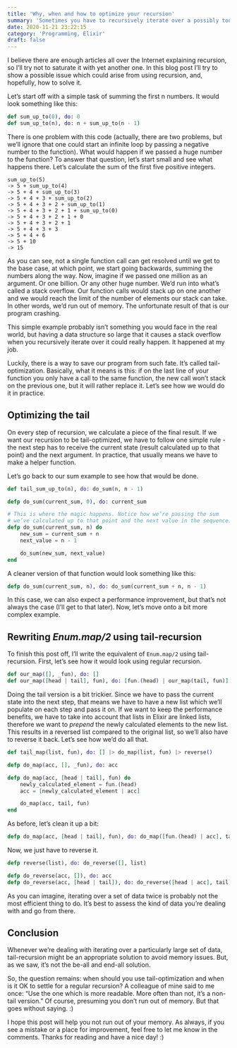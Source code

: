 ```yaml
---
title: 'Why, when and how to optimize your recursion'
summary: 'Sometimes you have to recursively iterate over a possibly too large set of data. Find out how to protect yourself from running out of memory.'
date: 2020-11-21 23:22:15
category: 'Programming, Elixir'
draft: false
---
```


I believe there are enough articles all over the Internet explaining recursion, so I’ll try not to saturate it with yet another one. In this blog post I’ll try to show a possible issue which could arise from using recursion, and, hopefully, how to solve it.

Let’s start off with a simple task of summing the first n numbers. It would look something like this:

```elixir
def sum_up_to(0), do: 0
def sum_up_to(n), do: n + sum_up_to(n - 1)
```

There is one problem with this code (actually, there are two problems, but we’ll ignore that one could start an infinite loop by passing a negative number to the function). What would happen if we passed a huge number to the function? To answer that question, let’s start small and see what happens there. Let’s calculate the sum of the first five positive integers.

```
sum_up_to(5)
-> 5 + sum_up_to(4)
-> 5 + 4 + sum_up_to(3)
-> 5 + 4 + 3 + sum_up_to(2)
-> 5 + 4 + 3 + 2 + sum_up_to(1)
-> 5 + 4 + 3 + 2 + 1 + sum_up_to(0)
-> 5 + 4 + 3 + 2 + 1 + 0
-> 5 + 4 + 3 + 2 + 1
-> 5 + 4 + 3 + 3
-> 5 + 4 + 6
-> 5 + 10
-> 15
```

As you can see, not a single function call can get resolved until we get to the base case, at which point, we start going backwards, summing the numbers along the way. Now, imagine if we passed one million as an argument. Or one billion. Or any other huge number. We’d run into what’s called a stack overflow. Our function calls would stack up on one another and we would reach the limit of the number of elements our stack can take. In other words, we’d run out of memory. The unfortunate result of that is our program crashing.

This simple example probably isn’t something you would face in the real world, but having a data structure so large that it causes a stack overflow when you recursively iterate over it could really happen. It happened at my job.

Luckily, there is a way to save our program from such fate. It’s called tail-optimization. Basically, what it means is this: if on the last line of your function you only have a call to the same function, the new call won’t stack on the previous one, but it will rather replace it. Let’s see how we would do it in practice.

## Optimizing the tail

On every step of recursion, we calculate a piece of the final result. If we want our recursion to be tail-optimized, we have to follow one simple rule - the next step has to receive the current state (result calculated up to that point) and the next argument. In practice, that usually means we have to make a helper function.

Let’s go back to our sum example to see how that would be done.

```elixir
def tail_sum_up_to(n), do: do_sum(n, n - 1)

defp do_sum(current_sum, 0), do: current_sum

# This is where the magic happens. Notice how we’re passing the sum
# we’ve calculated up to that point and the next value in the sequence.
defp do_sum(current_sum, n) do
    new_sum = current_sum + n
    next_value = n - 1

    do_sum(new_sum, next_value)
end
```

A cleaner version of that function would look something like this:

```elixir
defp do_sum(current_sum, n), do: do_sum(current_sum + n, n - 1)
```

In this case, we can also expect a performance improvement, but that’s not always the case (I’ll get to that later). Now, let’s move onto a bit more complex example.

## Rewriting _Enum.map/2_ using tail-recursion

To finish this post off, I’ll write the equivalent of `Enum.map/2` using tail-recursion. First, let’s see how it would look using regular recursion.

```elixir
def our_map([], _fun), do: []
def our_map([head | tail], fun), do: [fun.(head) | our_map(tail, fun)]
```

Doing the tail version is a bit trickier. Since we have to pass the current state into the next step, that means we have to have a new list which we’ll populate on each step and pass it on. If we want to keep the performance benefits, we have to take into account that lists in Elixir are linked lists, therefore we want to _prepend_ the newly calculated elements to the new list. This results in a reversed list compared to the original list, so we’ll also have to reverse it back. Let’s see how we’d do all that.

```elixir
def tail_map(list, fun), do: [] |> do_map(list, fun) |> reverse()

defp do_map(acc, [], _fun), do: acc

defp do_map(acc, [head | tail], fun) do
    newly_calculated_element = fun.(head)
    acc = [newly_calculated_element | acc]

    do_map(acc, tail, fun)
end
```

As before, let’s clean it up a bit:

```elixir
defp do_map(acc, [head | tail], fun), do: do_map([fun.(head) | acc], tail, fun)
```

Now, we just have to reverse it.

```elixir
defp reverse(list), do: do_reverse([], list)

defp do_reverse(acc, []), do: acc
defp do_reverse(acc, [head | tail]), do: do_reverse([head | acc], tail)
```

As you can imagine, iterating over a set of data twice is probably not the most efficient thing to do. It’s best to assess the kind of data you’re dealing with and go from there.

## Conclusion

Whenever we’re dealing with iterating over a particularly large set of data, tail-recursion might be an appropriate solution to avoid memory issues. But, as we saw, it’s not the be-all and end-all solution.

So, the question remains: when should you use tail-optimization and when is it OK to settle for a regular recursion? A colleague of mine said to me once: “Use the one which is more readable. More often than not, it’s a non-tail version.” Of course, presuming you don’t run out of memory. But that goes without saying. :)

I hope this post will help you not run out of your memory. As always, if you see a mistake or a place for improvement, feel free to let me know in the comments. Thanks for reading and have a nice day! :)

